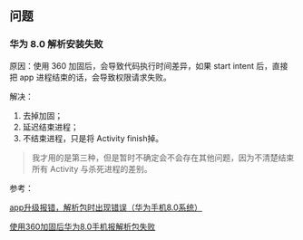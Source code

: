 



## 问题

### 华为 8.0 解析安装失败

原因：使用 360 加固后，会导致代码执行时间差异，如果 start intent  后，直接把 app 进程结束的话，会导致权限请求失败。

解决：

1. 去掉加固；
2. 延迟结束进程；
3. 不结束进程，只是将 Activity finish掉。

> 我才用的是第三种，但是暂时不确定会不会存在其他问题，因为不清楚结束所有 Activity 与杀死进程的差别。

参考：

[app升级报错，解析包时出现错误（华为手机8.0系统）](https://blog.csdn.net/JingleYe/article/details/82910812)

[使用360加固后华为8.0手机报解析包失败](https://bbs.360.cn/thread-15488054-1-1.html)